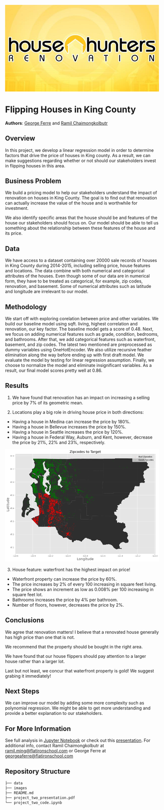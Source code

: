 ![House Hunter](./images/house_hunter.jpeg)

# Flipping Houses in King County

**Authors**: [George Ferre](mailto:george@flatironschool.com) and [Ramil Chaimongkolbutr](mailto:ramil@flatironschool.com)

## Overview

In this project, we develop a linear regression model in order to determine factors that drive the price of houses in King county. As a result, we can make suggestions regarding whether or not should our stakeholders invest in flipping houses in this area. 

## Business Problem

We build a pricing model to help our stakeholders understand the impact of renovation on houses in King County. The goal is to find out that renovation can actually increase the value of the house and is worthwhile for investment. 

We also identify specific areas that the house should be and features of the house our stakeholders should focus on. Our model should be able to tell us something about the relationship between these features of the house and its price.  

## Data

We have access to a dataset containing over 20000 sale records of houses in King County during 2014-2015, including selling price, house features and locations. The data combine with both numerical and categorical attributes of the houses. Even though some of our data are in numerical form, they have to be treated as categorical, for example, zip codes, renovation, and basement. Some of numerical attributes such as latitude and longitude are irrelevant to our model.    

## Methodology

We start off with exploring corelation between price and other variables. We build our baseline model using sqft. living, highest correlation and renovation, our key factor. The baseline model gets a score of 0.48. Next, we focus on adding numerical features such as grade, condition, bedrooms, and bathrooms. After that, we add categorical features such as waterfront, basement, and zip codes. The latest two mentioned are preprocessed as dummy variables using OneHotEncoder. We also utilize recursive feather elimination along the way before ending up with first draft model. We evaluate the model by testing for linear regression assumption. Finally, we choose to normalize the model and eliminate insignificant variables. As a result, our final model scores pretty well at 0.86.  

## Results

1. We have found that renovation has an impact on increasing a selling price by 7% of its geometric mean. 

2. Locations play a big role in driving house price in both directions:
- Having a house in Medina can increase the price by 180%.
- Having a house in Bellevue increases the price by 150%.
- Having a house in Seattle increases the price by 120%.
- Having a house in Federal Way, Auburn, and Kent, however, decrease the price by 21%, 22% and 23%, respectively.

![Map](./images/map.png)

3. House feature: waterfront has the highest impact on price!
- Waterfront property can increase the price by 60%.
- The price increases by 2% of every 100 increasing in square feet living.
- The price shows an increment as low as 0.008% per 100 increasing in square feet lot.
- Bathrooms increases the price by 4% per bathroom.
- Number of floors, however, decreases the price by 2%.

## Conclusions

We agree that renovation matters! I believe that a renovated house generally has high price than one that is not.

We recommend that the property should be bought in the right area. 

We have found that our house flippers should pay attention to a larger house rather than a larger lot.

Last but not least, we concur that waterfront property is gold! We suggest grabing it immediately!

## Next Steps

We can improve our model by adding some more complexity such as polynomial regression. We might be able to get more understanding and provide a better explanation to our stakeholders.
 
## For More Information
See full analysis in [Jupyter Notebook](./project2code.ipynb) or check out this [presentation](./presentation.pdf). 
For additional info, contact Ramil Chaimongkolbutr at [ramil.ming@flatironschool.com](mailto:ramil.ming@flatironschool.com) or George Ferre at [georgeaferre@flatironschool.com](mailto:georgeaferre@flatironschool.com)

## Repository Structure

```
├── data
├── images
├── README.md
├── project_two_presentation.pdf
└── project_two_code.ipynb
```